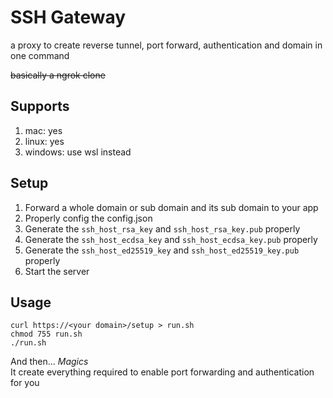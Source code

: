 # SSH Gateway

a proxy to create reverse tunnel, port forward, authentication and domain in one command

~~basically a ngrok clone~~

## Supports

1. mac: yes
2. linux: yes
3. windows: use wsl instead

## Setup

1. Forward a whole domain or sub domain and its sub domain to your app
2. Properly config the config.json
3. Generate the `ssh_host_rsa_key` and `ssh_host_rsa_key.pub` properly
4. Generate the `ssh_host_ecdsa_key` and `ssh_host_ecdsa_key.pub` properly
5. Generate the `ssh_host_ed25519_key` and `ssh_host_ed25519_key.pub` properly
6. Start the server

## Usage

    curl https://<your domain>/setup > run.sh
    chmod 755 run.sh
    ./run.sh

And then... *Magics*  
It create everything required to enable port forwarding and authentication for you
